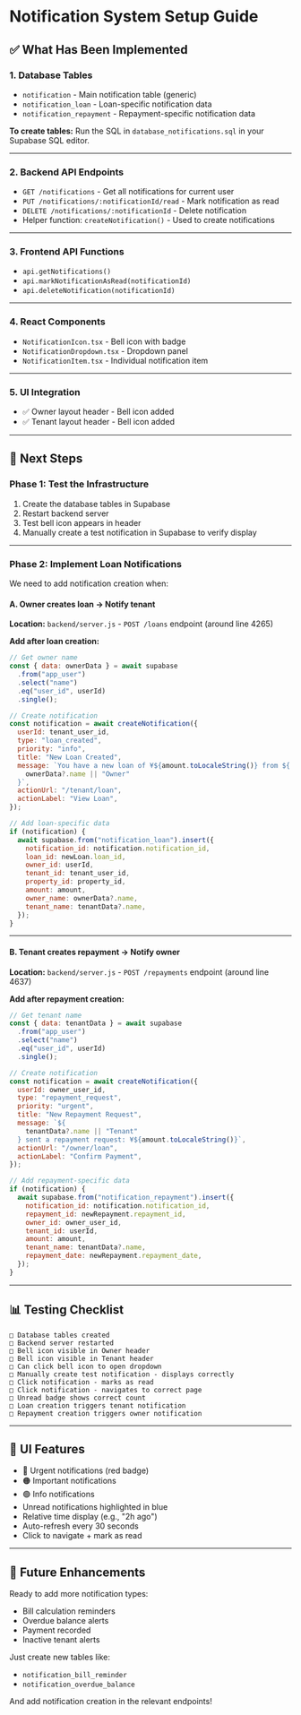# Notification System Setup Guide

## ✅ What Has Been Implemented

### 1. Database Tables

- `notification` - Main notification table (generic)
- `notification_loan` - Loan-specific notification data
- `notification_repayment` - Repayment-specific notification data

**To create tables:** Run the SQL in `database_notifications.sql` in your Supabase SQL editor.

---

### 2. Backend API Endpoints

- `GET /notifications` - Get all notifications for current user
- `PUT /notifications/:notificationId/read` - Mark notification as read
- `DELETE /notifications/:notificationId` - Delete notification
- Helper function: `createNotification()` - Used to create notifications

---

### 3. Frontend API Functions

- `api.getNotifications()`
- `api.markNotificationAsRead(notificationId)`
- `api.deleteNotification(notificationId)`

---

### 4. React Components

- `NotificationIcon.tsx` - Bell icon with badge
- `NotificationDropdown.tsx` - Dropdown panel
- `NotificationItem.tsx` - Individual notification item

---

### 5. UI Integration

- ✅ Owner layout header - Bell icon added
- ✅ Tenant layout header - Bell icon added

---

## 🚀 Next Steps

### Phase 1: Test the Infrastructure

1. Create the database tables in Supabase
2. Restart backend server
3. Test bell icon appears in header
4. Manually create a test notification in Supabase to verify display

---

### Phase 2: Implement Loan Notifications

We need to add notification creation when:

#### A. Owner creates loan → Notify tenant

**Location:** `backend/server.js` - `POST /loans` endpoint (around line 4265)

**Add after loan creation:**

```javascript
// Get owner name
const { data: ownerData } = await supabase
  .from("app_user")
  .select("name")
  .eq("user_id", userId)
  .single();

// Create notification
const notification = await createNotification({
  userId: tenant_user_id,
  type: "loan_created",
  priority: "info",
  title: "New Loan Created",
  message: `You have a new loan of ¥${amount.toLocaleString()} from ${
    ownerData?.name || "Owner"
  }`,
  actionUrl: "/tenant/loan",
  actionLabel: "View Loan",
});

// Add loan-specific data
if (notification) {
  await supabase.from("notification_loan").insert({
    notification_id: notification.notification_id,
    loan_id: newLoan.loan_id,
    owner_id: userId,
    tenant_id: tenant_user_id,
    property_id: property_id,
    amount: amount,
    owner_name: ownerData?.name,
    tenant_name: tenantData?.name,
  });
}
```

---

#### B. Tenant creates repayment → Notify owner

**Location:** `backend/server.js` - `POST /repayments` endpoint (around line 4637)

**Add after repayment creation:**

```javascript
// Get tenant name
const { data: tenantData } = await supabase
  .from("app_user")
  .select("name")
  .eq("user_id", userId)
  .single();

// Create notification
const notification = await createNotification({
  userId: owner_user_id,
  type: "repayment_request",
  priority: "urgent",
  title: "New Repayment Request",
  message: `${
    tenantData?.name || "Tenant"
  } sent a repayment request: ¥${amount.toLocaleString()}`,
  actionUrl: "/owner/loan",
  actionLabel: "Confirm Payment",
});

// Add repayment-specific data
if (notification) {
  await supabase.from("notification_repayment").insert({
    notification_id: notification.notification_id,
    repayment_id: newRepayment.repayment_id,
    owner_id: owner_user_id,
    tenant_id: userId,
    amount: amount,
    tenant_name: tenantData?.name,
    repayment_date: newRepayment.repayment_date,
  });
}
```

---

## 📊 Testing Checklist

```
□ Database tables created
□ Backend server restarted
□ Bell icon visible in Owner header
□ Bell icon visible in Tenant header
□ Can click bell icon to open dropdown
□ Manually create test notification - displays correctly
□ Click notification - marks as read
□ Click notification - navigates to correct page
□ Unread badge shows correct count
□ Loan creation triggers tenant notification
□ Repayment creation triggers owner notification
```

---

## 🎨 UI Features

- 🔴 Urgent notifications (red badge)
- 🟠 Important notifications
- 🟢 Info notifications
- Unread notifications highlighted in blue
- Relative time display (e.g., "2h ago")
- Auto-refresh every 30 seconds
- Click to navigate + mark as read

---

## 🔮 Future Enhancements

Ready to add more notification types:

- Bill calculation reminders
- Overdue balance alerts
- Payment recorded
- Inactive tenant alerts

Just create new tables like:

- `notification_bill_reminder`
- `notification_overdue_balance`

And add notification creation in the relevant endpoints!

